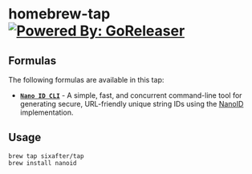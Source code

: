 # homebrew-tap [![Powered By: GoReleaser](https://img.shields.io/badge/powered%20by-goreleaser-green.svg?style=flat-square)](https://github.com/goreleaser)

## Formulas

The following formulas are available in this tap:

- [**`Nano ID CLI`**](Formula/nanoid.rb) - A simple, fast, and concurrent command-line tool for generating secure, URL-friendly unique string IDs using the [NanoID](https://github.com/sixafter/nanoid-cli) implementation.

## Usage

```shell
brew tap sixafter/tap
brew install nanoid
```
